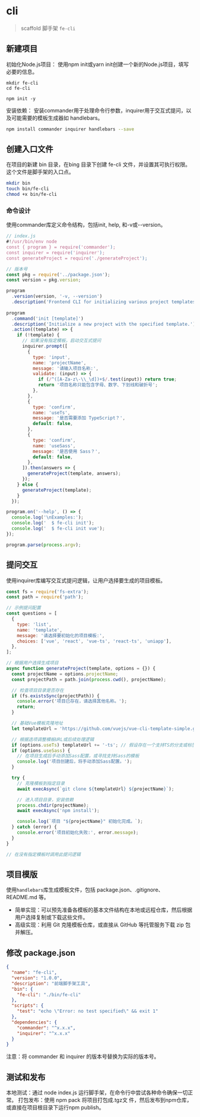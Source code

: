 
# cli

> scaffold 脚手架 `fe-cli`

## 新建项目

初始化Node.js项目： 使用npm init或yarn init创建一个新的Node.js项目，填写必要的信息。

```shell
mkdir fe-cli
cd fe-cli

npm init -y

```

安装依赖： 安装commander用于处理命令行参数，inquirer用于交互式提问，以及可能需要的模板生成器如 handlebars。

```bash
npm install commander inquirer handlebars --save
```

## 创建入口文件

在项目的新建 bin 目录，在bing 目录下创建 fe-cli 文件，并设置其可执行权限。这个文件是脚手架的入口点。

```bash
mkdir bin  
touch bin/fe-cli  
chmod +x bin/fe-cli
```

### 命令设计

使用commander库定义命令结构，包括init, help, 和-v或--version。

```javascript
// index.js
#!/usr/bin/env node
const { program } = require('commander');
const inquirer = require('inquirer');
const generateProject = require('./generateProject');

// 版本号  
const pkg = require('../package.json');  
const version = pkg.version; 

program
  .version(version, '-v, --version')
  .description('Frontend CLI for initializing various project templates.')
  
program
  .command('init [template]')
  .description('Initialize a new project with the specified template.')
  .action((template) => {
    if (!template) {
      // 如果没有指定模板，启动交互式提问
      inquirer.prompt([
        {
          type: 'input',
          name: 'projectName',
          message: '请输入项目名称:',
          validate: (input) => {
            if (/^([A-Za-z\-\\_\d])+$/.test(input)) return true;
            return '项目名称只能包含字母、数字、下划线和破折号';
          },
        },
        {
          type: 'confirm',
          name: 'useTs',
          message: '是否需要添加 TypeScript？',
          default: false,
        },
        {
          type: 'confirm',
          name: 'useSass',
          message: '是否使用 Sass？',
          default: false,
        },
      ]).then(answers => {
        generateProject(template, answers);
      });
    } else {
      generateProject(template);
    }
  });

program.on('--help', () => {
  console.log('\nExamples:');
  console.log('  $ fe-cli init');
  console.log('  $ fe-cli init vue');
});

program.parse(process.argv);
```

## 提问交互

使用inquirer库编写交互式提问逻辑，让用户选择要生成的项目模板。

```javascript
const fs = require('fs-extra');
const path = require('path');

// 示例提问配置
const questions = [
  {
    type: 'list',
    name: 'template',
    message: '请选择要初始化的项目模板:',
    choices: ['vue', 'react', 'vue-ts', 'react-ts', 'uniapp'],
  },
];

// 根据用户选择生成项目
async function generateProject(template, options = {}) {
  const projectName = options.projectName;
  const projectPath = path.join(process.cwd(), projectName);

  // 检查项目目录是否存在
  if (fs.existsSync(projectPath)) {
    console.error('项目已存在，请选择其他名称。');
    return;
  }

  // 基础Vue模板克隆地址
  let templateUrl = 'https://github.com/vuejs/vue-cli-template-simple.git'; // 示例地址，实际应替换为合适的Vue模板仓库

  // 根据选项调整模板URL或后续处理逻辑
  if (options.useTs) templateUrl += '-ts'; // 假设存在一个支持TS的分支或标签
  if (options.useSass) {
    // 在项目生成后手动添加Sass配置，或寻找支持Sass的模板
    console.log('项目创建后，将手动添加Sass配置。');
  }

  try {
    // 克隆模板到指定目录
    await execAsync(`git clone ${templateUrl} ${projectName}`);

    // 进入项目目录，安装依赖
    process.chdir(projectName);
    await execAsync('npm install');

    console.log(`项目 "${projectName}" 初始化完成。`);
  } catch (error) {
    console.error('项目初始化失败:', error.message);
  }
}

// 在没有指定模板时调用此提问逻辑
```

## 项目模版

使用`handlebars`库生成模板文件，包括 package.json、.gitignore、README.md 等。

- 简单实现：可以预先准备各模板的基本文件结构在本地或远程仓库，然后根据用户选择复制或下载这些文件。
- 高级实现：利用 Git 克隆模板仓库，或直接从 GitHub 等托管服务下载 zip 包并解压。

## 修改 package.json

```json
{  
  "name": "fe-cli",  
  "version": "1.0.0",  
  "description": "前端脚手架工具",  
  "bin": {  
    "fe-cli": "./bin/fe-cli"  
  },  
  "scripts": {  
    "test": "echo \"Error: no test specified\" && exit 1"  
  },  
  "dependencies": {  
    "commander": "^x.x.x",  
    "inquirer": "^x.x.x"  
  }  
}
```

注意：将 commander 和 inquirer 的版本号替换为实际的版本号。

## 测试和发布

本地测试：通过 node index.js 运行脚手架，在命令行中尝试各种命令确保一切正常。
打包发布：使用 npm pack 将项目打包成.tgz文 件，然后发布到npm仓库，或直接在项目根目录下运行npm publish。
